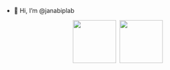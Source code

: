 - 👋 Hi, I’m @janabiplab
  <p align="center">
  <img src="https://media.licdn.com/dms/image/v2/D4D12AQGkjC4g7LwHMA/article-cover_image-shrink_600_2000/article-cover_image-shrink_600_2000/0/1678515120746?e=2147483647&v=beta&t=FvT3ZKXVHmCl_WDVsfP96eUEppx_jVG-97Qglp2tnb0" width="100"/>
  <img src=""/>
  <img src="https://user-images.githubusercontent.com/image3.png" width="100" />
</p>


<!---
janabiplab/janabiplab is a ✨ special ✨ repository because its `README.md` (this file) appears on your GitHub profile.
You can click the Preview link to take a look at your changes.
--->
